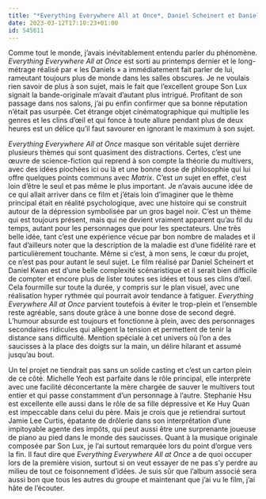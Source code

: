 ```yaml
---
title: "*Everything Everywhere All at Once*, Daniel Scheinert et Daniel Kwan"
date: 2023-03-12T17:10:23+01:00
id: 545611 
---
```


Comme tout le monde, j’avais inévitablement entendu parler du phénomène. *Everything Everywhere All at Once* est sorti au printemps dernier et le long-métrage réalisé par « les Daniels » a immédiatement fait parler de lui, rameutant toujours plus de monde dans les salles obscures. Je ne voulais rien savoir de plus à son sujet, mais le fait que l’excellent groupe Son Lux signait la bande-originale m’avait d’autant plus intrigué. Profitant de son passage dans nos salons, j’ai pu enfin confirmer que sa bonne réputation n’était pas usurpée. Cet étrange objet cinématographique qui multiplie les genres et les clins d’œil et qui fonce à toute allure pendant plus de deux heures est un délice qu’il faut savourer en ignorant le maximum à son sujet. 

*Everything Everywhere All at Once* masque son véritable sujet derrière plusieurs thèmes qui sont quasiment des distractions. Certes, c’est une œuvre de science-fiction qui reprend à son compte la théorie du multivers, avec des idées piochées ici ou là et une bonne dose de philosophie qui lui offre quelques points communs avec *Matrix*. C’est *un* sujet en effet, c’est loin d’être le seul et pas même le plus important. Je n’avais aucune idée de ce qui allait arriver dans ce film et j’étais loin d’imaginer que le thème principal était en réalité psychologique, avec une histoire qui se construit autour de la dépression symbolisée par un gros bagel noir. C’est un thème qui est toujours présent, mais qui ne devient vraiment apparent qu’au fil du temps, autant pour les personnages que pour les spectateurs. Une très belle idée, tant c’est une expérience vécue par bon nombre de malades et il faut d’ailleurs noter que la description de la maladie est d’une fidélité rare et particulièrement touchante. Même si c’est, à mon sens, le cœur du projet, ce n’est pas pour autant le seul sujet. Le film réalisé par Daniel Scheinert et Daniel Kwan est d’une belle complexité scénaristique et il serait bien difficile de compter et encore plus de lister toutes ses idées et tous ses clins d’œil. Cela fourmille sur toute la durée, y compris sur le plan visuel, avec une réalisation hyper rythmée qui pourrait avoir tendance à fatiguer. *Everything Everywhere All at Once* parvient toutefois à éviter le trop-plein et l’ensemble reste agréable, sans doute grâce à une bonne dose de second degré. L’humour absurde est toujours et fonctionne à plein, avec des personnages secondaires ridicules qui allègent la tension et permettent de tenir la distance sans difficulté. Mention spéciale à cet univers où l’on a des saucisses à la place des doigts sur la main, un délire hilarant et assumé jusqu’au bout.

Un tel projet ne tiendrait pas sans un solide casting et c’est un carton plein de ce côté. Michelle Yeoh est parfaite dans le rôle principal, elle interprète avec une facilité déconcertante la mère chargée de sauver le multivers tout entier et qui passe constamment d’un personnage à l’autre. Stephanie Hsu est excellente elle aussi dans le rôle de sa fille dépressive et Ke Huy Quan est impeccable dans celui du père. Mais je crois que je retiendrai surtout Jamie Lee Curtis, épatante de drôlerie dans son interprétation d’une impitoyable agente des impôts, qui peut aussi être une surprenante joueuse de piano au pied dans le monde des saucisses. Quant à la musique originale composée par Son Lux, je l’ai surtout remarquée lors du point d’orgue vers la fin. Il faut dire que *Everything Everywhere All at Once* a de quoi occuper lors de la première vision, surtout si on veut essayer de ne pas s’y perdre au milieu de tout ce foisonnement d’idées. Je suis sûr que l’album associé sera aussi bon que tous les autres du groupe et maintenant que j’ai vu le film, j’ai hâte de l’écouter.